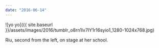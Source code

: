 ```yaml
---
date: "2016-06-14"
---
```


![yo yo]({{ site.baseurl }}/assets/images/2016/tumblr_o8rn1lv7IY1r16syio1_1280-1024x768.jpg)

Riu, second from the left, on stage at her school.
